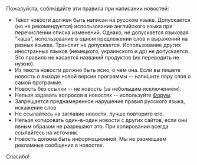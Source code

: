 Пожалуйста, соблюдайте эти правила при написании новостей:                                           
                                                                                                  
* Текст новости должен быть написан на русском языке. Допускается (но
  не рекомендуется) использование английского языка при перечислении
  списка изменений. Однако, не допускается языковая "каша",
  использование в одном предложении слов и выражений на разных языках.
  Транслит не допускается. Использование других иностранных языков
  (немецкого, украинского и др) не допускается. Это правило не касается
  названий продуктов (их переводить не нужно).
* Из текста новости должно быть ясно, о чем она. Если вы пишете
  новость о выходе новой версии программы -- напишите пару слов о самой
  программе.                                                                                      
* Новость без ссылки -- не новость (за небольшим исключением).                                      
* Нельзя задавать вопросов в новостях -- используйте [Форум](/forum).
* Запрещается преднамеренное нарушение правил русского языка, искажение слов
* Не ссылайтесь на заглавие новости, лучше повторите его.
* Нельзя копировать один-в-один новости с других сайтов, если они
  явным образом не разрешают это. При копировании всегда ссылайтесь на источник.
* Новость должна быть информационной. Мы не размещаем рекламные
  сообщения в новостях.

Спасибо!                                                                                             